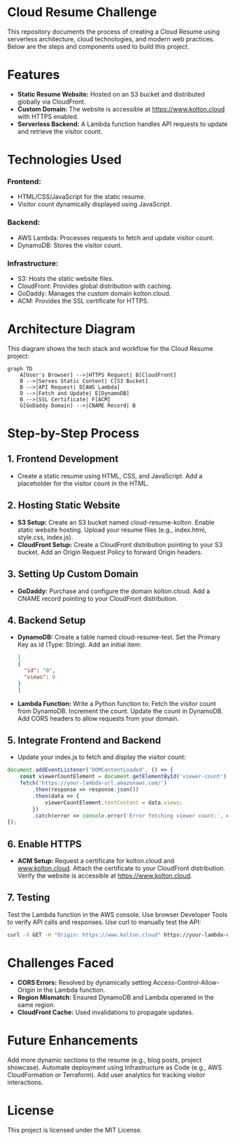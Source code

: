 # Cloud Resume Challenge 
This repository documents the process of creating a Cloud Resume using serverless architecture, cloud technologies, and modern web practices. Below are the steps and components used to build this project.

# Features
- **Static Resume Website:** Hosted on an S3 bucket and distributed globally via CloudFront.
- **Custom Domain:** The website is accessible at https://www.kolton.cloud with HTTPS enabled.
- **Serverless Backend:** A Lambda function handles API requests to update and retrieve the visitor count.
# Technologies Used
### **Frontend:**
- HTML/CSS/JavaScript for the static resume.
- Visitor count dynamically displayed using JavaScript.
### **Backend:**
- AWS Lambda: Processes requests to fetch and update visitor count.
- DynamoDB: Stores the visitor count.
### **Infrastructure:**
- S3: Hosts the static website files.
- CloudFront: Provides global distribution with caching.
- GoDaddy: Manages the custom domain kolton.cloud.
- ACM: Provides the SSL certificate for HTTPS.

# Architecture Diagram

This diagram shows the tech stack and workflow for the Cloud Resume project:

```mermaid
graph TD
    A[User's Browser] -->|HTTPS Request| B[CloudFront]
    B -->|Serves Static Content| C[S3 Bucket]
    B -->|API Request| D[AWS Lambda]
    D -->|Fetch and Update| E[DynamoDB]
    B -->|SSL Certificate| F[ACM]
    G[GoDaddy Domain] -->|CNAME Record| B
```

# Step-by-Step Process
## 1. Frontend Development
- Create a static resume using HTML, CSS, and JavaScript.
Add a placeholder <span id="viewer-count"></span> for the visitor count in the HTML.
## 2. Hosting Static Website
- **S3 Setup:**
Create an S3 bucket named cloud-resume-kolton.
Enable static website hosting.
Upload your resume files (e.g., index.html, style.css, index.js).
- **CloudFront Setup:**
Create a CloudFront distribution pointing to your S3 bucket.
Add an Origin Request Policy to forward Origin headers.
## 3. Setting Up Custom Domain
- **GoDaddy:**
Purchase and configure the domain kolton.cloud.
Add a CNAME record pointing to your CloudFront distribution.
## 4. Backend Setup
- **DynamoDB:**
Create a table named cloud-resume-test.
Set the Primary Key as id (Type: String).
Add an initial item:
  ```json
  [
  {
    "id": "0",
    "views": 0
  }  
  ]
- **Lambda Function:**
Write a Python function to:
Fetch the visitor count from DynamoDB.
Increment the count.
Update the count in DynamoDB.
Add CORS headers to allow requests from your domain.
## 5. Integrate Frontend and Backend
- Update your index.js to fetch and display the visitor count:
```javascript
document.addEventListener('DOMContentLoaded', () => {
    const viewerCountElement = document.getElementById('viewer-count');
    fetch('https://your-lambda-url.amazonaws.com/')
        .then(response => response.json())
        .then(data => {
            viewerCountElement.textContent = data.views;
        })
        .catch(error => console.error('Error fetching viewer count:', error));
});
```
## 6. Enable HTTPS
- **ACM Setup:**
Request a certificate for kolton.cloud and www.kolton.cloud.
Attach the certificate to your CloudFront distribution.
Verify the website is accessible at https://www.kolton.cloud.
## 7. Testing
Test the Lambda function in the AWS console.
Use browser Developer Tools to verify API calls and responses.
Use curl to manually test the API:
```bash
curl -X GET -H "Origin: https://www.kolton.cloud" https://your-lambda-url.amazonaws.com/
```
# Challenges Faced
- **CORS Errors:** Resolved by dynamically setting Access-Control-Allow-Origin in the Lambda function.
- **Region Mismatch:** Ensured DynamoDB and Lambda operated in the same region.
- **CloudFront Cache:** Used invalidations to propagate updates.
# Future Enhancements
Add more dynamic sections to the resume (e.g., blog posts, project showcase).
Automate deployment using Infrastructure as Code (e.g., AWS CloudFormation or Terraform).
Add user analytics for tracking visitor interactions.
# License
This project is licensed under the MIT License.

